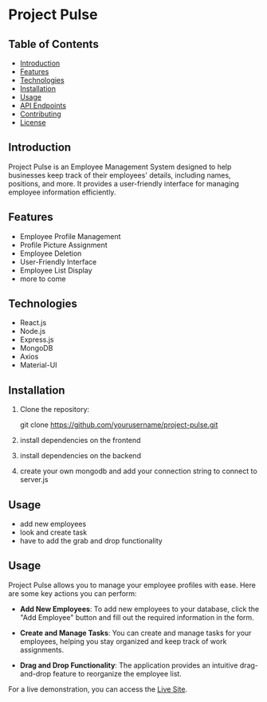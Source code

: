 # Project Pulse

## Table of Contents

- [Introduction](#introduction)
- [Features](#features)
- [Technologies](#technologies)
- [Installation](#installation)
- [Usage](#usage)
- [API Endpoints](#api-endpoints)
- [Contributing](#contributing)
- [License](#license)

## Introduction

Project Pulse is an Employee Management System designed to help businesses keep track of their employees' details, including names, positions, and more. It provides a user-friendly interface for managing employee information efficiently.

## Features

- Employee Profile Management
- Profile Picture Assignment
- Employee Deletion
- User-Friendly Interface
- Employee List Display
- more to come

## Technologies

- React.js
- Node.js
- Express.js
- MongoDB
- Axios
- Material-UI

## Installation

1. Clone the repository:

   git clone https://github.com/yourusername/project-pulse.git

2. install dependencies on the frontend

3. install dependencies on the backend

4. create your own mongodb and add your connection string to connect to server.js

## Usage

- add new employees
- look and create task
- have to add the grab and drop functionality

## Usage

Project Pulse allows you to manage your employee profiles with ease. Here are some key actions you can perform:

- **Add New Employees**: To add new employees to your database, click the "Add Employee" button and fill out the required information in the form.

- **Create and Manage Tasks**: You can create and manage tasks for your employees, helping you stay organized and keep track of work assignments.

- **Drag and Drop Functionality**: The application provides an intuitive drag-and-drop feature to reorganize the employee list.

For a live demonstration, you can access the [Live Site](https://project-pulse-bkqz.onrender.com).
